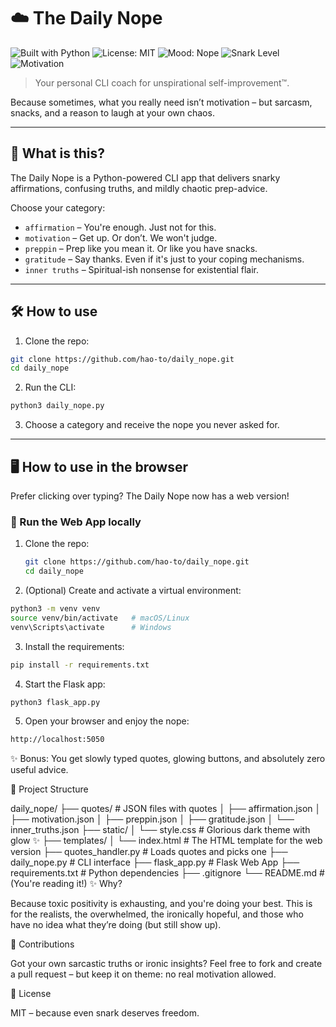 # ☁️ The Daily Nope
![Built with Python](https://img.shields.io/badge/Built_with-Python_3.10-blue?logo=python&logoColor=white)
![License: MIT](https://img.shields.io/badge/License-MIT-brightgreen)
![Mood: Nope](https://img.shields.io/badge/Mood-Why_even_try-red)
![Snark Level](https://img.shields.io/badge/Snark-High-purple)
![Motivation](https://img.shields.io/badge/Motivation-None-black)

> Your personal CLI coach for unspirational self-improvement™.

Because sometimes, what you really need isn’t motivation –
but sarcasm, snacks, and a reason to laugh at your own chaos.

---

## 🤔 What is this?

The Daily Nope is a Python-powered CLI app that delivers snarky affirmations, confusing truths, and mildly chaotic prep-advice.

Choose your category:

- `affirmation` – You're enough. Just not for this.
- `motivation` – Get up. Or don’t. We won't judge.
- `preppin` – Prep like you mean it. Or like you have snacks.
- `gratitude` – Say thanks. Even if it's just to your coping mechanisms.
- `inner truths` – Spiritual-ish nonsense for existential flair.

---

## 🛠 How to use

1. Clone the repo:
```bash
git clone https://github.com/hao-to/daily_nope.git
cd daily_nope
```
2. Run the CLI:
```bash
python3 daily_nope.py
```

3. Choose a category and receive the nope you never asked for.


---

## 🖥️ How to use in the browser

Prefer clicking over typing? The Daily Nope now has a web version!

### 🚀 Run the Web App locally

1. Clone the repo:
   ```bash
   git clone https://github.com/hao-to/daily_nope.git
   cd daily_nope
   ```

2. (Optional) Create and activate a virtual environment:
```bash
python3 -m venv venv
source venv/bin/activate   # macOS/Linux
venv\Scripts\activate      # Windows
```

3. Install the requirements:
```bash
pip install -r requirements.txt
```

4. Start the Flask app:
```bash
python3 flask_app.py
```

5. Open your browser and enjoy the nope:
```bash
http://localhost:5050
```
✨ Bonus: You get slowly typed quotes, glowing buttons, and absolutely zero useful advice.

📂 Project Structure

daily_nope/
├── quotes/               # JSON files with quotes
│   ├── affirmation.json
│   ├── motivation.json
│   ├── preppin.json
│   ├── gratitude.json
│   └── inner_truths.json
├── static/
│   └── style.css         # Glorious dark theme with glow ✨
├── templates/
│   └── index.html        # The HTML template for the web version
├── quotes_handler.py     # Loads quotes and picks one
├── daily_nope.py         # CLI interface
├── flask_app.py          # Flask Web App
├── requirements.txt      # Python dependencies
├── .gitignore
└── README.md             # (You're reading it!)
✨ Why?

Because toxic positivity is exhausting, and you're doing your best.
This is for the realists, the overwhelmed, the ironically hopeful, and those who have no idea what they’re doing (but still show up).

🖤 Contributions

Got your own sarcastic truths or ironic insights?
Feel free to fork and create a pull request – but keep it on theme:
no real motivation allowed.

📄 License

MIT – because even snark deserves freedom.